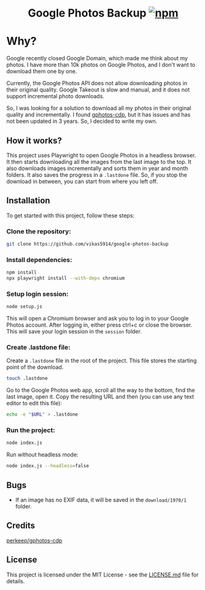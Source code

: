 <div align="center">
<h1>Google Photos Backup <a href=""><img alt="npm" src="https://img.shields.io/github/package-json/v/vikas5914/google-photos-backup/master"></a></h1>
</div>

# Why?

Google recently closed Google Domain, which made me think about my photos. I have more than 10k photos on Google Photos, and I don't want to download them one by one.

Currently, the Google Photos API does not allow downloading photos in their original quality. Google Takeout is slow and manual, and it does not support incremental photo downloads.

So, I was looking for a solution to download all my photos in their original quality and incrementally. I found [gphotos-cdp](https://github.com/perkeep/gphotos-cdp), but it has issues and has not been updated in 3 years. So, I decided to write my own.

## How it works?
 
This project uses Playwright to open Google Photos in a headless browser. It then starts downloading all the images from the last image to the top. It also downloads images incrementally and sorts them in year and month folders. It also saves the progress in a `.lastdone` file. So, if you stop the download in between, you can start from where you left off.

## Installation

To get started with this project, follow these steps:

### Clone the repository:
```bash
git clone https://github.com/vikas5914/google-photos-backup
```

### Install dependencies:
```bash
npm install
npx playwright install --with-deps chromium
```

### Setup login session:

```bash
node setup.js
```

This will open a Chromium browser and ask you to log in to your Google Photos account. After logging in, either press ctrl+c or close the browser. This will save your login session in the `session` folder.

### Create .lastdone file:

Create a `.lastdone` file in the root of the project. This file stores the starting point of the download.

```bash
touch .lastdone
```

Go to the Google Photos web app, scroll all the way to the bottom, find the last image, open it. Copy the resulting URL and then (you can use any text editor to edit this file):

```bash
echo -e "$URL" > .lastdone
```

### Run the project:

```bash
node index.js
```

Run without headless mode:

```bash
node index.js --headless=false
```

## Bugs

- If an image has no EXIF data, it will be saved in the `download/1970/1` folder.

## Credits
[perkeep/gphotos-cdp](https://github.com/perkeep/gphotos-cdp)

## License
This project is licensed under the MIT License - see the [LICENSE.md](LICENSE.md) file for details.
